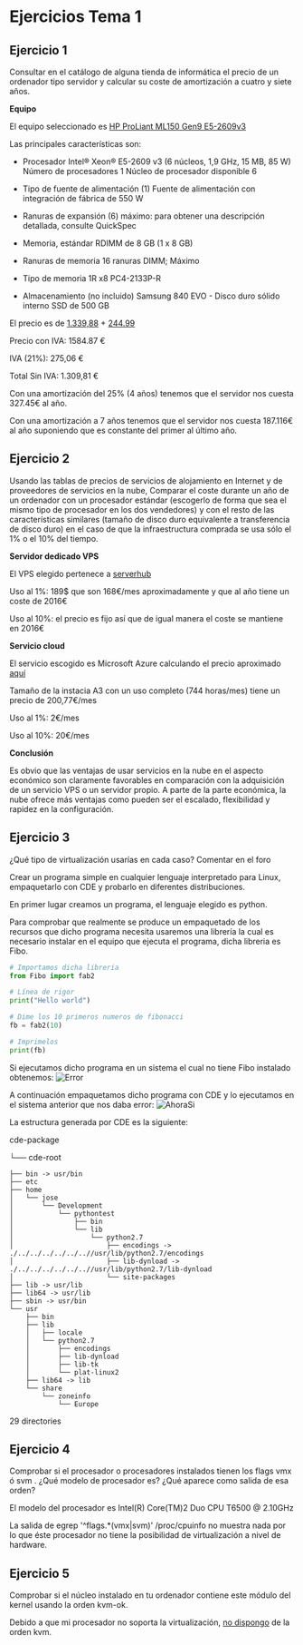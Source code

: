 # Ejercicios Tema 1
  
## Ejercicio 1
 
Consultar en el catálogo de alguna tienda de informática el precio de un ordenador tipo servidor y calcular su coste de amortización a cuatro y siete años.

**Equipo**

El equipo seleccionado es [HP ProLiant ML150 Gen9 E5-2609v3](http://www8.hp.com/es/es/products/proliant-servers/product-detail.html?oid=7183204)


Las principales características son:

 * Procesador
   	Intel® Xeon® E5-2609 v3 (6 núcleos, 1,9 GHz, 15 MB, 85 W) 
	Número de procesadores 1
	Núcleo de procesador disponible 6 

 * Tipo de fuente de alimentación
	(1) Fuente de alimentación con integración de fábrica de 550 W 

 * Ranuras de expansión
	(6) máximo: para obtener una descripción detallada, consulte QuickSpec


 * Memoria, estándar
    	RDIMM de 8 GB (1 x 8 GB) 

 * Ranuras de memoria
    	16 ranuras DIMM; Máximo 

 * Tipo de memoria
	1R x8 PC4-2133P-R

 * Almacenamiento (no incluido)
	Samsung 840 EVO - Disco duro sólido interno SSD de 500 GB


El precio es de [1.339,88](http://www.amazon.es/HP-ProLiant-E5-2609v3-Non-hot-Server/dp/B00QX4XMLQ/ref=sr_1_4?s=computers&ie=UTF8&qid=1443985044&sr=1-4&keywords=hp+proliant#productDetails) + [244.99](http://www.amazon.es/dp/B00E3W19MO/ref=asc_df_B00E3W19MO29223280/?tag=googshopes-21&creative=24514&creativeASIN=B00E3W19MO&linkCode=df0)

Precio con IVA: 1584.87 € 

IVA (21%): 275,06 €

Total Sin IVA: 1.309,81 €

Con una amortización del 25% (4 años) tenemos que el servidor nos cuesta 327.45€ al año.

Con una amortización a 7 años tenemos que el servidor nos cuesta 187.116€ al año suponiendo que es constante del primer al último año.

## Ejercicio 2

Usando las tablas de precios de servicios de alojamiento en Internet y de proveedores de servicios en la nube, Comparar el coste durante un año de un ordenador con un procesador estándar (escogerlo de forma que sea el mismo tipo de procesador en los dos vendedores) y con el resto de las características similares (tamaño de disco duro equivalente a transferencia de disco duro) en el caso de que la infraestructura comprada se usa sólo el 1% o el 10% del tiempo.

**Servidor dedicado VPS**

El VPS elegido pertenece a [serverhub](https://my.serverhub.com/cart.php?a=add&pid=629&_ga=1.137224563.236627008.1443994975)

Uso al 1%: 189$ que son 168€/mes aproximadamente y que al año tiene un coste de 2016€

Uso al 10%: el precio es fijo así que de igual manera el coste se mantiene en 2016€

**Servicio cloud**

El servicio escogido es Microsoft Azure calculando el precio aproximado [aquí](https://azure.microsoft.com/es-es/pricing/calculator/)

Tamaño de la instacia A3 con un uso completo (744 horas/mes) tiene un precio de 200,77€/mes

Uso al 1%: 2€/mes

Uso al 10%: 20€/mes

**Conclusión**

Es obvio que las ventajas de usar servicios en la nube en el aspecto económico son claramente favorables en comparación con la adquisición de un servicio VPS o un servidor propio.
A parte de la parte económica, la nube ofrece más ventajas como pueden ser el escalado, flexibilidad y rapidez en la configuración.

## Ejercicio 3

¿Qué tipo de virtualización usarías en cada caso? Comentar en el foro

Crear un programa simple en cualquier lenguaje interpretado para Linux, empaquetarlo con CDE y probarlo en diferentes distribuciones.

En primer lugar creamos un programa, el lenguaje elegido es python. 

Para comprobar que realmente se produce un empaquetado de los recursos que dicho programa necesita usaremos una librería la cual es necesario instalar en el equipo que ejecuta el programa, dicha libreria es Fibo.

~~~python
# Importamos dicha libreria
from Fibo import fab2

# Línea de rigor
print("Hello world")

# Dime los 10 primeros numeros de fibonacci
fb = fab2(10)

# Imprimelos
print(fb)
~~~

Si ejecutamos dicho programa en un sistema el cual no tiene Fibo instalado obtenemos:
![Error](https://www.dropbox.com/s/93tsucddau1ppum/Screenshot_2015-10-05_00-55-48.png?dl=1)

A continuación empaquetamos dicho programa con CDE y lo ejecutamos en el sistema anterior que nos daba error:
![AhoraSi](https://www.dropbox.com/s/bpbdxoagazq9xrt/Screenshot_2015-10-05_01-01-53.png?dl=1)

La estructura generada por CDE es la siguiente:

cde-package

└── cde-root

    ├── bin -> usr/bin
    ├── etc
    ├── home
    │   └── jose
    │       └── Development
    │           └── pythontest
    │               ├── bin
    │               └── lib
    │                   └── python2.7
    │                       ├── encodings -> ./../../../../../..//usr/lib/python2.7/encodings
    │                       ├── lib-dynload -> ./../../../../../..//usr/lib/python2.7/lib-dynload
    │                       └── site-packages
    ├── lib -> usr/lib
    ├── lib64 -> usr/lib
    ├── sbin -> usr/bin
    └── usr
        ├── bin
        ├── lib
        │   ├── locale
        │   └── python2.7
        │       ├── encodings
        │       ├── lib-dynload
        │       ├── lib-tk
        │       └── plat-linux2
        ├── lib64 -> lib
        └── share
            └── zoneinfo
                └── Europe

29 directories

## Ejercicio 4

Comprobar si el procesador o procesadores instalados tienen los flags vmx ó svm . ¿Qué modelo de procesador es? ¿Qué aparece como salida de esa orden?

El modelo del procesador es Intel(R) Core(TM)2 Duo CPU T6500 @ 2.10GHz

La salida de egrep '^flags.*(vmx|svm)' /proc/cpuinfo no muestra nada por lo que éste procesador no tiene la posibilidad de virtualización a nivel de hardware.

## Ejercicio 5

Comprobar si el núcleo instalado en tu ordenador contiene este módulo del kernel usando la orden kvm-ok.

Debido a que mi procesador no soporta la virtualización, [no dispongo](https://wiki.archlinux.org/index.php/KVM#Checking_support_for_KVM) de la orden kvm.
